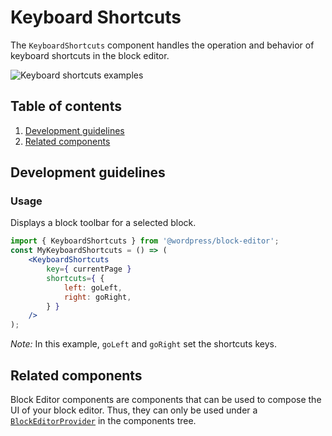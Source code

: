 # Keyboard Shortcuts

The `KeyboardShortcuts` component handles the operation and behavior of keyboard shortcuts in the block editor.

![Keyboard shortcuts examples](https://make.wordpress.org/core/files/2020/09/keyboard-shortcuts-examples.png)

## Table of contents

1. [Development guidelines](#development-guidelines)
2. [Related components](#related-components)

## Development guidelines

### Usage

Displays a block toolbar for a selected block.

```jsx
import { KeyboardShortcuts } from '@wordpress/block-editor';
const MyKeyboardShortcuts = () => (
	<KeyboardShortcuts
		key={ currentPage }
		shortcuts={ {
			left: goLeft,
			right: goRight,
		} }
	/>
);
```

_Note:_ In this example, `goLeft` and `goRight` set the shortcuts keys.

## Related components

Block Editor components are components that can be used to compose the UI of your block editor. Thus, they can only be used under a [`BlockEditorProvider`](https://github.com/WordPress/gutenberg/blob/master/packages/block-editor/src/components/provider/README.md) in the components tree.
